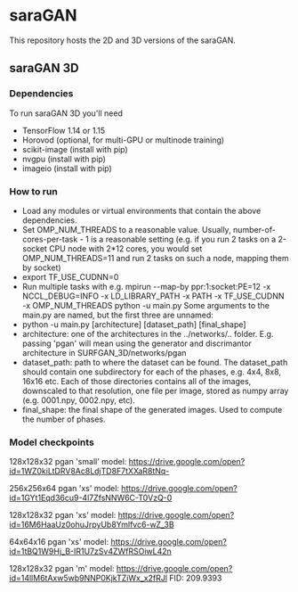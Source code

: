 # saraGAN
This repository hosts the 2D and 3D versions of the saraGAN.

## saraGAN 3D

### Dependencies
To run saraGAN 3D you'll need
- TensorFlow 1.14 or 1.15
- Horovod (optional, for multi-GPU or multinode training)
- scikit-image (install with pip)
- nvgpu (install with pip)
- imageio (install with pip)

### How to run
- Load any modules or virtual environments that contain the above dependencies.
- Set OMP_NUM_THREADS to a reasonable value. Usually, number-of-cores-per-task - 1 is a reasonable setting (e.g. if you run 2 tasks on a 2-socket CPU node with 2*12 cores, you would set OMP_NUM_THREADS=11 and run 2 tasks on such a node, mapping them by socket)
- export TF_USE_CUDNN=0
- Run multiple tasks with e.g.
mpirun --map-by ppr:1:socket:PE=12 -x NCCL_DEBUG=INFO -x LD_LIBRARY_PATH -x PATH -x TF_USE_CUDNN -x OMP_NUM_THREADS python -u main.py <args>
Some arguments to the main.py are named, but the first three are unnamed:
- python -u main.py [architecture] [dataset_path] [final_shape]
- architecture: one of the architectures in the ../networks/.. folder. E.g. passing 'pgan' will mean using the generator and discrimantor architecture in SURFGAN_3D/networks/pgan
- dataset_path: path to where the dataset can be found. The dataset_path should contain one subdirectory for each of the phases, e.g. 4x4, 8x8, 16x16 etc. Each of those directories contains all of the images, downscaled to that resolution, one file per image, stored as numpy array (e.g. 0001.npy, 0002.npy, etc).
- final_shape: the final shape of the generated images. Used to compute the number of phases.


### Model checkpoints

128x128x32 pgan 'small' model: https://drive.google.com/open?id=1WZ0kiLtDRV8Ac8LdjTD8F7tXXaR8tNq-

256x256x64 pgan 'xs' model: https://drive.google.com/open?id=1GYt1Eqd36cu9-4l7ZfsNNW6C-T0VzQ-0

128x128x32 pgan 'xs' model: https://drive.google.com/open?id=16M6HaaUz0ohuJrpyUb8Ymlfvc6-wZ_3B

64x64x16 pgan 'xs' model: https://drive.google.com/open?id=1tBQ1W9Hj_B-IR1U7zSv4ZWfRSOiwL42n

128x128x32 pgan 'm' model: https://drive.google.com/open?id=14llM6tAxw5wb9NNP0KjkTZiWx_x2fRJl
FID: 209.9393 
